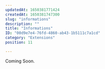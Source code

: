 ```yaml
---
updatedAt: 1650381771424
createdAt: 1650381747300
slug: "informations"
description: ""
title: "Informations"
ID: "00d9e7e4-76fd-4860-ab43-1b5111c7a1cd"
category: "Extensions"
position: 11

---
```

Coming Soon.